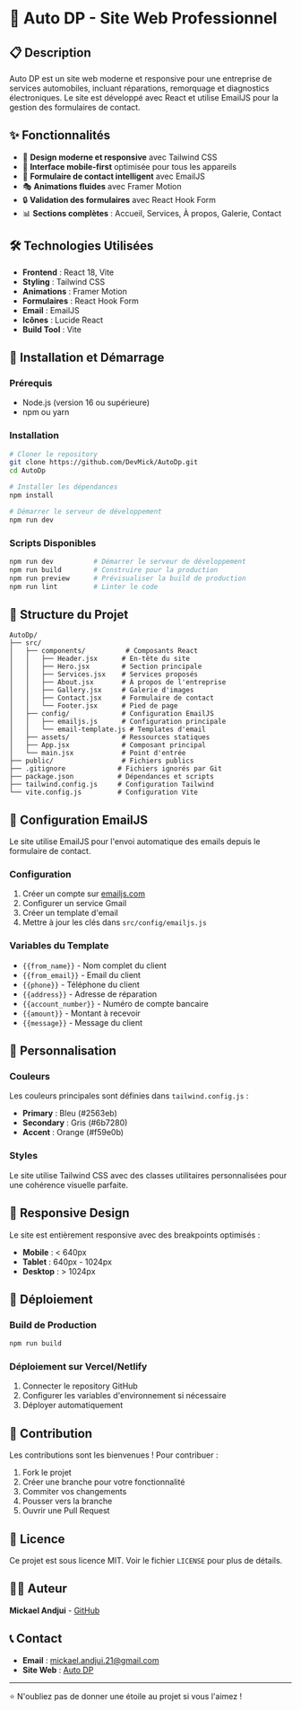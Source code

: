 # 🚗 Auto DP - Site Web Professionnel

## 📋 Description

Auto DP est un site web moderne et responsive pour une entreprise de services automobiles, incluant réparations, remorquage et diagnostics électroniques. Le site est développé avec React et utilise EmailJS pour la gestion des formulaires de contact.

## ✨ Fonctionnalités

- 🎨 **Design moderne et responsive** avec Tailwind CSS
- 📱 **Interface mobile-first** optimisée pour tous les appareils
- 📧 **Formulaire de contact intelligent** avec EmailJS
- 🎭 **Animations fluides** avec Framer Motion
- 🔒 **Validation des formulaires** avec React Hook Form
- 📊 **Sections complètes** : Accueil, Services, À propos, Galerie, Contact

## 🛠️ Technologies Utilisées

- **Frontend** : React 18, Vite
- **Styling** : Tailwind CSS
- **Animations** : Framer Motion
- **Formulaires** : React Hook Form
- **Email** : EmailJS
- **Icônes** : Lucide React
- **Build Tool** : Vite

## 🚀 Installation et Démarrage

### Prérequis
- Node.js (version 16 ou supérieure)
- npm ou yarn

### Installation
```bash
# Cloner le repository
git clone https://github.com/DevMick/AutoDp.git
cd AutoDp

# Installer les dépendances
npm install

# Démarrer le serveur de développement
npm run dev
```

### Scripts Disponibles
```bash
npm run dev          # Démarrer le serveur de développement
npm run build        # Construire pour la production
npm run preview      # Prévisualiser la build de production
npm run lint         # Linter le code
```

## 📁 Structure du Projet

```
AutoDp/
├── src/
│   ├── components/          # Composants React
│   │   ├── Header.jsx      # En-tête du site
│   │   ├── Hero.jsx        # Section principale
│   │   ├── Services.jsx    # Services proposés
│   │   ├── About.jsx       # À propos de l'entreprise
│   │   ├── Gallery.jsx     # Galerie d'images
│   │   ├── Contact.jsx     # Formulaire de contact
│   │   └── Footer.jsx      # Pied de page
│   ├── config/             # Configuration EmailJS
│   │   ├── emailjs.js      # Configuration principale
│   │   └── email-template.js # Templates d'email
│   ├── assets/             # Ressources statiques
│   ├── App.jsx             # Composant principal
│   └── main.jsx            # Point d'entrée
├── public/                 # Fichiers publics
├── .gitignore             # Fichiers ignorés par Git
├── package.json           # Dépendances et scripts
├── tailwind.config.js     # Configuration Tailwind
└── vite.config.js         # Configuration Vite
```

## 📧 Configuration EmailJS

Le site utilise EmailJS pour l'envoi automatique des emails depuis le formulaire de contact.

### Configuration
1. Créer un compte sur [emailjs.com](https://www.emailjs.com/)
2. Configurer un service Gmail
3. Créer un template d'email
4. Mettre à jour les clés dans `src/config/emailjs.js`

### Variables du Template
- `{{from_name}}` - Nom complet du client
- `{{from_email}}` - Email du client
- `{{phone}}` - Téléphone du client
- `{{address}}` - Adresse de réparation
- `{{account_number}}` - Numéro de compte bancaire
- `{{amount}}` - Montant à recevoir
- `{{message}}` - Message du client

## 🎨 Personnalisation

### Couleurs
Les couleurs principales sont définies dans `tailwind.config.js` :
- **Primary** : Bleu (#2563eb)
- **Secondary** : Gris (#6b7280)
- **Accent** : Orange (#f59e0b)

### Styles
Le site utilise Tailwind CSS avec des classes utilitaires personnalisées pour une cohérence visuelle parfaite.

## 📱 Responsive Design

Le site est entièrement responsive avec des breakpoints optimisés :
- **Mobile** : < 640px
- **Tablet** : 640px - 1024px
- **Desktop** : > 1024px

## 🚀 Déploiement

### Build de Production
```bash
npm run build
```

### Déploiement sur Vercel/Netlify
1. Connecter le repository GitHub
2. Configurer les variables d'environnement si nécessaire
3. Déployer automatiquement

## 🤝 Contribution

Les contributions sont les bienvenues ! Pour contribuer :

1. Fork le projet
2. Créer une branche pour votre fonctionnalité
3. Commiter vos changements
4. Pousser vers la branche
5. Ouvrir une Pull Request

## 📄 Licence

Ce projet est sous licence MIT. Voir le fichier `LICENSE` pour plus de détails.

## 👨‍💻 Auteur

**Mickael Andjui** - [GitHub](https://github.com/DevMick)

## 📞 Contact

- **Email** : mickael.andjui.21@gmail.com
- **Site Web** : [Auto DP](https://auto-dp.fr)

---

⭐ N'oubliez pas de donner une étoile au projet si vous l'aimez !
